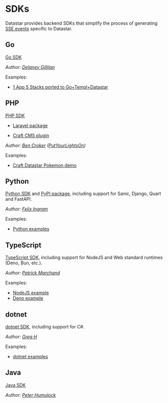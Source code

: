# SDKs

Datastar provides backend SDKs that simplify the process of generating [SSE events](/reference/sse_events) specific to Datastar.

## Go

[Go SDK](https://github.com/starfederation/datastar/tree/develop/sdk/go)

_Author: [Delaney Gillilan](https://github.com/delaneyj)_

Examples:

- [1 App 5 Stacks ported to Go+Templ+Datastar](https://github.com/delaneyj/1a5s-datastar)

## PHP

[PHP SDK](https://github.com/starfederation/datastar-php)  

- [Laravel package](https://github.com/putyourlightson/laravel-datastar)

- [Craft CMS plugin](https://putyourlightson.com/plugins/datastar)

_Author: [Ben Croker](https://github.com/bencroker) ([PutYourLightsOn](https://putyourlightson.com/))_

Examples:

- [Craft Datastar Pokemon demo](https://github.com/khalwat/craft-datastar-pokemon-demo)

## Python

[Python SDK](https://github.com/starfederation/datastar/tree/develop/sdk/python) and [PyPI package](https://pypi.org/project/datastar-py/), including support for Sanic, Django, Quart and FastAPI.  

_Author: [Felix Ingram](https://github.com/lllama)_

Examples:

- [Python examples](https://github.com/starfederation/datastar/tree/develop/examples/python)

## TypeScript

[TypeScript SDK](https://github.com/starfederation/datastar/tree/develop/sdk/typescript), including support for NodeJS and Web standard runtimes (Deno, Bun, etc.).  

_Author: [Patrick Marchand](https://github.com/Superpat)_

Examples:

 - [NodeJS example](htttps://github.com/starfederation/datastar/tree/develop/sdk/typescript/examples/node.ts)
 - [Deno example](htttps://github.com/starfederation/datastar/tree/develop/sdk/typescript/examples/deno.ts)

## dotnet

[dotnet SDK](https://github.com/starfederation/datastar/tree/develop/sdk/dotnet), including support for C#.  

_Author: [Greg H](https://github.com/SpiralOSS)_

Examples:

- [dotnet examples](https://github.com/starfederation/datastar/tree/develop/examples/dotnet)

## Java

[Java SDK](https://github.com/starfederation/datastar/blob/develop/sdk/java)

_Author: [Peter Humulock](https://github.com/rphumulock)_